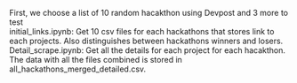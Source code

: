First, we choose a list of 10 random hacakthon using Devpost and 3 more to test
<br>
initial_links.ipynb: Get 10 csv files for each hackathons that stores link to each projects. Also distinguishes between hackathons winners and losers.
<br>
Detail_scrape.ipynb: Get all the details for each project for each hacakthon. The data with all the files combined is stored in all_hackathons_merged_detailed.csv.
<br>
